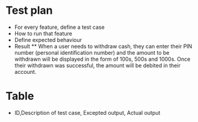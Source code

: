 # Test plan
* For every feature, define a test case
* How to run that feature
* Define expected behaviour
* Result
** When a user needs to withdraw cash, they can enter their PIN number (personal identification number) and the amount to be withdrawn will be displayed in the form of 100s, 500s and 1000s. Once their withdrawn was successful, the amount will be debited in their account.

# Table
* ID,Description of test case, Excepted output, Actual output

